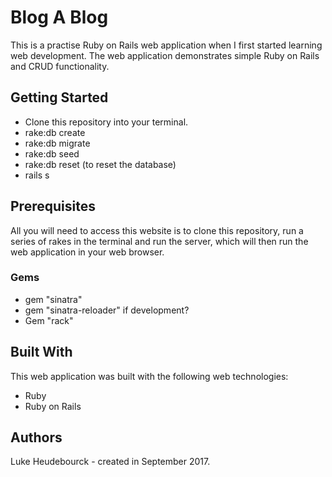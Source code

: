 # Blog A Blog

This is a practise Ruby on Rails web application when I first started learning web development. The web application demonstrates simple Ruby on Rails and CRUD functionality.

## Getting Started
* Clone this repository into your terminal.
* rake:db create
* rake:db migrate
* rake:db seed
* rake:db reset (to reset the database)
* rails s

## Prerequisites
All you will need to access this website is to clone this repository, run a series of rakes in the terminal and run the server, which will then run the web application in your web browser.

### Gems
* gem "sinatra"
* gem "sinatra-reloader" if development?
* Gem "rack"

## Built With
This web application was built with the following web technologies:

* Ruby
* Ruby on Rails

## Authors
Luke Heudebourck - created in September 2017.
